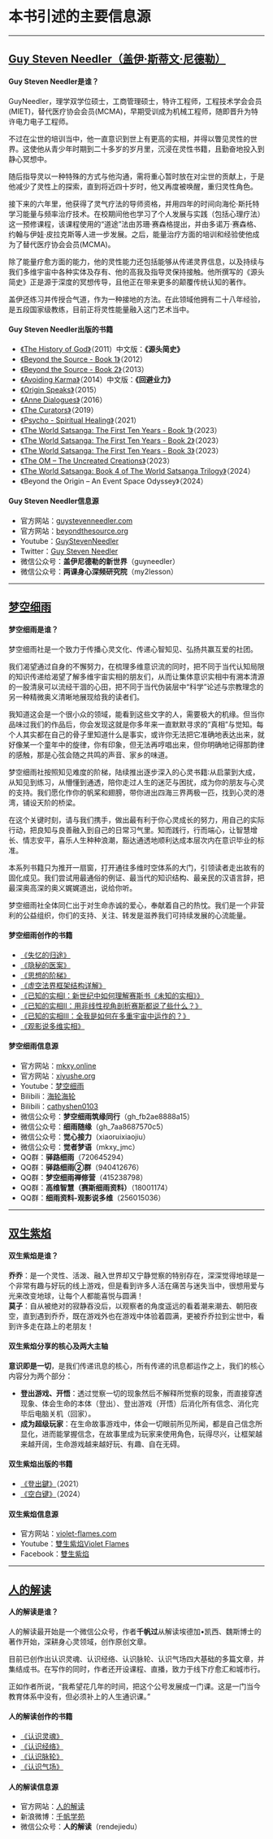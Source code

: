 <h1>本书引述的主要信息源</h1>

---

## [Guy Steven Needler（盖伊·斯蒂文·尼德勒）](http://www.guystevenneedler.com/)

#### Guy Steven Needler是谁？

GuyNeedler，理学双学位硕士，工商管理硕士，特许工程师，工程技术学会会员(MIET)，替代医疗协会会员(MCMA)，早期受训成为机械工程师，随即晋升为特许电力电子工程师。

不过在尘世的培训当中，他一直意识到世上有更高的实相，并得以瞥见灵性的世界。这使他从青少年时期到二十多岁的岁月里，沉浸在灵性书籍，且勤奋地投入到静心冥想中。

随后指导灵以一种特殊的方式与他沟通，需将重心暂时放在对尘世的贡献上，于是他减少了灵性上的探索，直到将近四十岁时，他又再度被唤醒，重归灵性角色。

接下来的六年里，他获得了灵气疗法的导师资格，并用四年的时间向海伦‧斯托特学习能量与频率治疗技术。在校期间他也学习了个人发展与实践（包括心理疗法）这一预修课程，该课程使用的“道途”法由苏珊‧赛森格提出，并由多诺万‧赛森格、约翰与伊娃‧皮拉克斯等人进一步发展。之后，能量治疗方面的培训和经验使他成为了替代医疗协会会员(MCMA)。

除了能量疗愈方面的能力，他的灵性能力还包括能够从传递灵界信息，以及持续与我们多维宇宙中各种实体及存有、他的高我及指导灵保持接触。他所撰写的《源头简史》正是源于深度的冥想传导，且他正在带来更多的颠覆传统认知的著作。

盖伊还练习并传授合气道，作为一种接地的方法。在此领域他拥有二十八年经验，是五段国家级教练，目前正将灵性能量融入这门艺术当中。

#### Guy Steven Needler出版的书籍

- [《The History of God》](https://www.amazon.com/History-God-Story-Beginning-Everything/dp/1886940169)（2011）中文版：**《源头简史》**
- [《Beyond the Source - Book 1》](https://www.amazon.com/Beyond-Source-Messages-Co-Creaters-Universe/dp/1886940339)（2012）
- [《Beyond the Source - Book 2》](https://www.amazon.com/Beyond-Source-Guy-Steven-Needler/dp/1886940444)（2013）
- [《Avoiding Karma》](https://www.amazon.com/Avoiding-Karma-Mind-Challenging-Recognize-Truly/dp/1886940460)（2014）中文版：**《回避业力》**
- [《Origin Speaks》](https://www.amazon.com/Origin-Speaks-Dialogue-Ultimate-Creator/dp/194026510X)（2015）
- [《Anne Dialogues》](https://www.amazon.com/Anne-Dialogues-Communications-Ascended/dp/1940265398)（2016）
- [《The Curators》](https://www.amazon.com/Curators-Roles-Responsibilities-Maintenance-Entities/dp/B07WDTJS7K)（2019）
- [《Psycho - Spiritual Healing》](https://www.amazon.com/Psycho-Spiritual-Healing-And-Other-Techniques-for-Dysfunctions-Created-by-Who-We-Are-and-How-We-Incarnate/dp/1940265932)（2021）
- [《The World Satsanga: The First Ten Years - Book 1》](https://www.amazon.com/World-Satsanga-Questions-Channelled-Answers/dp/B0C63VWFDP)（2023）
- [《The World Satsanga: The First Ten Years - Book 2》](https://www.amazon.com/World-Satsanga-Questions-Channelled-Answers/dp/B0C5PGB9T9)（2023）
- [《The World Satsanga: The First Ten Years - Book 3》](https://www.amazon.com/World-Satsanga-Questions-Channelled-Answers/dp/B0C63VWFDP)（2023）
- [《The OM – The Uncreated Creations》](https://www.amazon.com/OM-Guy-Steven-Needler-ebook/dp/B0C4V9PCCZ?ref_=ast_author_dp)（2023）
- [《The World Satsanga: Book 4 of The World Satsanga Trilogy》](https://www.amazon.com/World-Satsanga-Lectures-Questions-Channelled-ebook/dp/B0D158YLW4)（2024）
- 《Beyond the Origin – An Event Space Odyssey》（2024）

#### Guy Steven Needler信息源

- 官方网站：[guystevenneedler.com](http://www.guystevenneedler.com/)
- 官方网站：[beyondthesource.org](http://www.beyondthesource.org/)
- Youtube：[GuyStevenNeedler](https://www.youtube.com/@GuyStevenNeedler)
- Twitter：[Guy Steven Needler](https://twitter.com/guystevenneedle)
- 微信公众号：**盖伊尼德勒的新世界**（guyneedler）
- 微信公众号：**两课身心深频研究院**（my2lesson）

---

## [梦空细雨](https://mkxy.online)

#### 梦空细雨是谁？

梦空细雨社是一个致力于传播心灵文化、传递心智知见、弘扬共赢互爱的社团。

我们渴望通过自身的不懈努力，在梳理多维意识流的同时，把不同于当代认知局限的知识传递给渴望了解多维宇宙实相的朋友们，从而让集体意识实相中有溯本清源的一股清泉可以流经干涸的心田，把不同于当代伪装层中“科学”论述与宗教理念的另一种精微奥义清晰地展现给我的读者们。

我知道这会是一个很小众的领域，能看到这些文字的人，需要极大的机缘。但当你品味过我们的作品后，你会发现这就是你多年来一直默默寻求的“真相”与觉知。每个人其实都在自己的骨子里知道什么是事实，或许你无法把它准确地表达出来，就好像某一个童年中的旋律，你有印象，但无法再哼唱出来，但你明确地记得那韵律的感触，那是心弦会随之共鸣的声音、家乡的味道。

梦空细雨社按照知见难度的阶梯，陆续推出逐步深入的心灵书籍∶从启蒙到大成，从知见到练习，从懵懂到通透，陪你走过人生的迷茫与困扰，成为你的朋友与心灵的支持。我们愿化作你的帆桨和翅膀，带你进出四海三界两极一匹，找到心灵的港湾，铺设天阶的桥梁。

在这个关键时刻，请与我们携手，做出最有利于你心灵成长的努力，用自己的实际行动，把良知与良善融入到自己的日常习气里。知而践行，行而端心，让智慧增长、情志安平，喜乐人生种种浪潮，豁达通透地顺利达成本层次内在意识毕业的标准。

本系列书籍只为推开一扇窗，打开通往多维时空体系的大门，引领读者走出故有的固化成见。我们尝试用最通俗的例证、最当代的知识结构、最亲民的汉语言辞，把最深奥高深的奥义娓娓道出，说给你听。

梦空细雨社全体同仁出于对生命赤诚的爱心，奉献着自己的热忱。我们是一个非营利的公益组织，你们的支持、关注、转发是滋养我们可持续发展的心流能量。

#### 梦空细雨创作的书籍

- [《失忆的归途》](https://mkxy.online/?page_id=147)
- [《隐秘的医案》](https://mkxy.online/?page_id=151)
- [《思想的阶梯》](https://mkxy.online/?page_id=57)
- [《虚空法界框架结构详解》](https://mkxy.online/?page_id=122)
- [《已知的实相Ⅰ：新世纪中如何理解赛斯书《未知的实相》》](https://mkxy.online/?page_id=135)
- [《已知的实相Ⅱ：用非线性视角剖析赛斯都说了些什么？》](https://mkxy.online/?page_id=2675)
- [《已知的实相Ⅲ：全我是如何在多重宇宙中运作的？》](https://mkxy.online/?page_id=8936)
- [《观影说多维实相》](https://mkxy.online/?page_id=8951)

#### 梦空细雨信息源

- 官方网站：[mkxy.online](https://mkxy.online)
- 官方网站：[xiyushe.org](https://www.xiyushe.org)
- Youtube：[梦空细雨](https://www.youtube.com/@mkxy)
- Bilibili：[海轮海轮](https://space.bilibili.com/632831023)
- Bilibili：[cathyshen0103](https://space.bilibili.com/673265701)
- 微信公众号：**梦空细雨筑缘同行**（gh_fb2ae8888a15）
- 微信公众号：**细雨随缘**（gh_7aa8687570c5）
- 微信公众号：**觉心接力**（xiaoruixiaojiu）
- 微信公众号：**觉者梦语**（mkxy_jmc）
- QQ群：**驿路细雨**（720645294）
- QQ群：**驿路细雨②群**（940412676）
- QQ群：**梦空细雨禅修营**（415238798）
- QQ群：**高维智慧（赛斯细雨资料）**（18001174）
- QQ群：**细雨资料-观影说多维**（256015036）

---

## [双生紫焰](https://www.violet-flames.com)

#### 双生紫焰是谁？

**乔乔**：是一个灵性、活泼、融入世界却又宁静觉察的特别存在，深深觉得地球是一个非常有趣与好玩的线上游戏，但是看到许多人活在痛苦与迷失当中，很想用爱与光来改变地球，让每个人都能喜悦与圆满！  
**莫子**：自从被绝对的寂静吞没后，以观察者的角度遥远的看着潮来潮去、朝阳夜空，直到遇到乔乔，既在游戏外也在游戏中体验着圆满，更被乔乔拉到尘世中，看到许多走在路上的老朋友！

#### 双生紫焰分享的核心及两大主轴

**意识即是一切**，是我们传递讯息的核心，所有传递的讯息都运作之上，我们的核心内容分为两个部分：  
- **登出游戏、开悟**：透过觉察一切的现象然后不解释所觉察的现象，而直接穿透现象、体会生命的本体（登出）、登出游戏（开悟）后消化所有信念、消化完毕后电脑关机（回家）。  
- **成为超级玩家**：在生命故事游戏中，体会一切眼前所见所闻，都是自己信念所显化，进而能掌握信念，在故事里成为玩家来使用角色，玩得尽兴，让框架越来越开阔，生命游戏越来越好玩、有趣、自在无碍。  

#### 双生紫焰出版的书籍

- [《登出鍵》](https://www.books.com.tw/products/0010908956)（2021）
- [《空白键》](https://www.books.com.tw/products/0010991845)（2024）

#### 双生紫焰信息源

- 官方网站：[violet-flames.com](https://www.violet-flames.com)
- Youtube：[雙生紫焰Violet Flames](https://www.youtube.com/@VioletTwinFlames)
- Facebook：[雙生紫焰](https://www.facebook.com/VioletTwinFlames)

---

## [人的解读](http://www.rendejiedu.com/)

#### 人的解读是谁？

人的解读最开始是一个微信公众号，作者**千帆过**从解读埃德加•凯西、魏斯博士的著作开始，深耕身心灵领域，创作原创文章。

目前已创作出认识灵魂、认识经络、认识脉轮、认识气场四大基础的多篇文章，并集结成书。在写作的同时，作者还开设课程、直播，致力于线下疗愈汇和城市行。

正如作者所说，“我希望花几年的时间，把这个公号发展成一门课。这是一门当今教育体系中没有，但必须补上的人生通识课。”

#### 人的解读创作的书籍

- [《认识灵魂》](https://mp.weixin.qq.com/s/anlTfOgEnfFH7KuSY45JMA)
- [《认识经络》](https://mp.weixin.qq.com/s/anlTfOgEnfFH7KuSY45JMA)
- [《认识脉轮》](https://mp.weixin.qq.com/s/anlTfOgEnfFH7KuSY45JMA)
- [《认识气场》](https://mp.weixin.qq.com/s/anlTfOgEnfFH7KuSY45JMA)

#### 人的解读信息源

- 官方网站：[人的解读](rendejiedu.com)
- 新浪微博：[千帆学苑](https://appbkvsrtru9369.h5.xiaoeknow.com/?channel_id=758628&resource_id=2802993&resource_type=17&app_id=appbkvsrtru9369)
- 微信公众号：**人的解读**（rendejiedu）